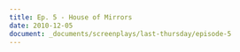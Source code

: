 ```yaml
---
title: Ep. 5 - House of Mirrors
date: 2010-12-05
document: _documents/screenplays/last-thursday/episode-5
---
```

